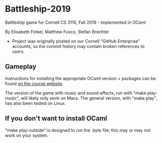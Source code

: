 # Battleship-2019
Battleship game for Cornell CS 3110, Fall 2019 - implemented in OCaml

By Elisabeth Finkel, Matthew Fusco, Stefan Brechter

- Project was originally posted on our Cornell "GitHub Enterprise" accounts, so the commit history may contain broken references to users.

## Gameplay

Instructions for installing the appropriate OCaml version + packages can be found [on the course website](https://www.cs.cornell.edu/courses/cs3110/2019fa/install.html).

The version of the game with music and sound effects, run with "make play-music", will likely only work on Macs. The general version, with "make play", has also been tested on Linux.

## If you don't want to install OCaml
"make play-outside" is designed to run the .byte file; this may or may not work on your system.
